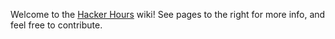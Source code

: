Welcome to the [Hacker Hours](http://hackerhours.org/) wiki!  See pages to the right for more info, and feel free to contribute.
